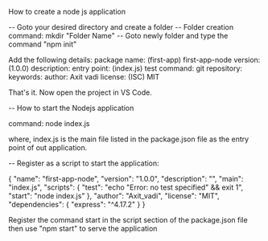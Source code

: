 How to create a node js application

-- Goto your desired directory and create a folder
-- Folder creation command: mkdir "Folder Name"
-- Goto newly folder and type the command "npm init"


Add the following details:
package name: (first-app) first-app-node
version: (1.0.0)
description:
entry point: (index.js)
test command:
git repository:
keywords:
author: Axit vadi
license: (ISC) MIT

That's it. Now open the project in VS Code.


-- How to start the Nodejs application

command:
node index.js

where, index.js is the main file listed in the package.json file as the entry point of out application.

-- Register as a script to start the application:

{
  "name": "first-app-node",
  "version": "1.0.0",
  "description": "",
  "main": "index.js",
  "scripts": {
    "test": "echo \"Error: no test specified\" && exit 1",
    "start": "node index.js" 
  },
  "author": "Axit_vadi",
  "license": "MIT",
  "dependencies": {
    "express": "^4.17.2"
  }
}

Register the command start in the script section of the package.json file
then use "npm start" to serve the application
